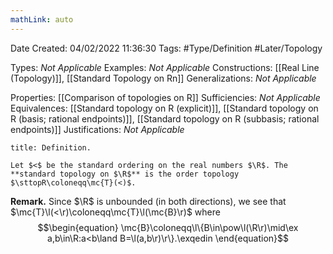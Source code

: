 ```yaml
---
mathLink: auto
---
```


<div class="topSpace"></div>

Date Created: 04/02/2022 11:36:30
Tags: #Type/Definition #Later/Topology

Types: <i>Not Applicable</i>
Examples: <i>Not Applicable</i>
Constructions: [[Real Line (Topology)]], [[Standard Topology on Rn]]
Generalizations: <i>Not Applicable</i>

Properties: [[Comparison of topologies on R]]
Sufficiencies: <i>Not Applicable</i>
Equivalences: [[Standard topology on R (explicit)]], [[Standard topology on R (basis; rational endpoints)]], [[Standard topology on R (subbasis; rational endpoints)]]
Justifications: <i>Not Applicable</i>

``` ad-Definition
title: Definition.

Let $<$ be the standard ordering on the real numbers $\R$. The **standard topology on $\R$** is the order topology $\sttopR\coloneqq\mc{T}(<)$.

```

<b>Remark.</b> Since $\R$ is unbounded (in both directions), we see that $\mc{T}\l(<\r)\coloneqq\mc{T}\l(\mc{B}\r)$ where
$$\begin{equation}
    \mc{B}\coloneqq\l\{B\in\pow\l(\R\r)\mid\ex a,b\in\R:a<b\land B=\l(a,b\r)\r\}.\exqedin
\end{equation}$$

